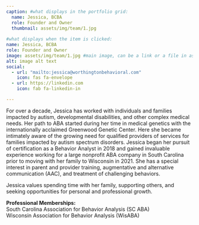 ```yaml
---
caption: #what displays in the portfolio grid:
  name: Jessica, BCBA
  role: Founder and Owner
  thumbnail: assets/img/team/1.jpg
  
#what displays when the item is clicked:
name: Jessica, BCBA
role: Founder and Owner
image: assets/img/team/1.jpg #main image, can be a link or a file in assets/img/portfolio
alt: image alt text
social:
  - url: "mailto:jessica@worthingtonbehavioral.com"
    icon: fas fa-envelope
  - url: https://linkedin.com
    icon: fab fa-linkedin-in

---
```

For over a decade, Jessica has worked with individuals and families impacted by autism, developmental disabilities, and other complex medical needs. Her path to ABA started during her time in medical genetics with the internationally acclaimed Greenwood Genetic Center. Here she became intimately aware of the growing need for qualified providers of services for families impacted by autism spectrum disorders. Jessica began her pursuit of certification as a Behavior Analyst in 2018 and gained invaluable experience working for a large nonprofit ABA company in South Carolina prior to moving with her family to Wisconsin in 2021. She has a special interest in parent and provider training, augmentative and alternative communication (AAC), and treatment of challenging behaviors. 
        
Jessica values spending time with her family, supporting others, and seeking opportunities for personal and professional growth. 

**Professional Memberships:**  
South Carolina Association for Behavior Analysis (SC ABA)  
Wisconsin Association for Behavior Analysis (WisABA)

